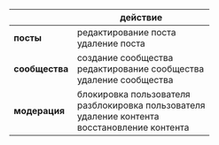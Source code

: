 || действие |
|--------------|--------------------------------|
| **посты** | редактирование поста <br> удаление поста |
| **сообщества** | создание сообщества <br> редактирование сообщества <br> удаление сообщества |
| **модерация** | блокировка пользователя <br> разблокировка пользователя <br> удаление контента <br> восстановление контента |
